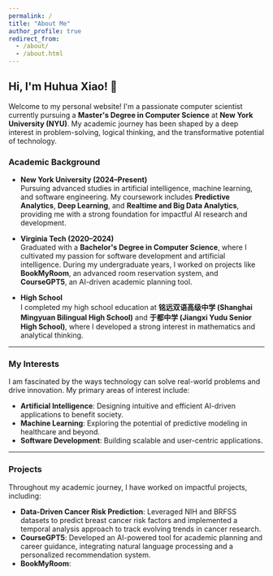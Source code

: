 ```yaml
---
permalink: /
title: "About Me"
author_profile: true
redirect_from: 
  - /about/
  - /about.html
---
```


## Hi, I'm Huhua Xiao! 👋

Welcome to my personal website! I'm a passionate computer scientist currently pursuing a **Master's Degree in Computer Science** at **New York University (NYU)**. My academic journey has been shaped by a deep interest in problem-solving, logical thinking, and the transformative potential of technology.

### **Academic Background**
- **New York University (2024–Present)**  
  Pursuing advanced studies in artificial intelligence, machine learning, and software engineering. My coursework includes **Predictive Analytics**, **Deep Learning**, and **Realtime and Big Data Analytics**, providing me with a strong foundation for impactful AI research and development.

- **Virginia Tech (2020–2024)**  
  Graduated with a **Bachelor's Degree in Computer Science**, where I cultivated my passion for software development and artificial intelligence. During my undergraduate years, I worked on projects like **BookMyRoom**, an advanced room reservation system, and **CourseGPT5**, an AI-driven academic planning tool.

- **High School**  
  I completed my high school education at **铭远双语高级中学 (Shanghai Mingyuan Bilingual High School)** and **于都中学 (Jiangxi Yudu Senior High School)**, where I developed a strong interest in mathematics and analytical thinking.

---

### **My Interests**
I am fascinated by the ways technology can solve real-world problems and drive innovation. My primary areas of interest include:
- **Artificial Intelligence**: Designing intuitive and efficient AI-driven applications to benefit society.
- **Machine Learning**: Exploring the potential of predictive modeling in healthcare and beyond.
- **Software Development**: Building scalable and user-centric applications.

---

### **Projects**
Throughout my academic journey, I have worked on impactful projects, including:
- **Data-Driven Cancer Risk Prediction**:
  Leveraged NIH and BRFSS datasets to predict breast cancer risk factors and implemented a temporal analysis approach to track evolving trends in cancer research.
- **CourseGPT5**:
  Developed an AI-powered tool for academic planning and career guidance, integrating natural language processing and a personalized recommendation system.
- **BookMyRoom**:
  